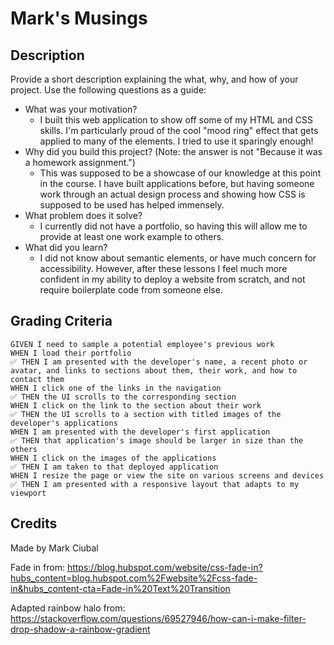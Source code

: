 # Mark's Musings

## Description

Provide a short description explaining the what, why, and how of your project. Use the following questions as a guide:

- What was your motivation?
    - I built this web application to show off some of my HTML and CSS skills. I'm particularly proud of the cool "mood ring" effect that gets applied to many of the elements. I tried to use it sparingly enough!
- Why did you build this project? (Note: the answer is not "Because it was a homework assignment.")
    - This was supposed to be a showcase of our knowledge at this point in the course. I have built applications before, but having someone work through an actual design process and showing how CSS is supposed to be used has helped immensely.
- What problem does it solve?
    - I currently did not have a portfolio, so having this will allow me to provide at least one work example to others.
- What did you learn?
    - I did not know about semantic elements, or have much concern for accessibility. However, after these lessons I feel much more confident in my ability to deploy a website from scratch, and not require boilerplate code from someone else.

## Grading Criteria
```
GIVEN I need to sample a potential employee's previous work
WHEN I load their portfolio
✅ THEN I am presented with the developer's name, a recent photo or avatar, and links to sections about them, their work, and how to contact them
WHEN I click one of the links in the navigation
✅ THEN the UI scrolls to the corresponding section
WHEN I click on the link to the section about their work
✅ THEN the UI scrolls to a section with titled images of the developer's applications
WHEN I am presented with the developer's first application
✅ THEN that application's image should be larger in size than the others
WHEN I click on the images of the applications
✅ THEN I am taken to that deployed application
WHEN I resize the page or view the site on various screens and devices
✅ THEN I am presented with a responsive layout that adapts to my viewport
```
## Credits

Made by Mark Ciubal

Fade in from: https://blog.hubspot.com/website/css-fade-in?hubs_content=blog.hubspot.com%2Fwebsite%2Fcss-fade-in&hubs_content-cta=Fade-in%20Text%20Transition

Adapted rainbow halo from: https://stackoverflow.com/questions/69527946/how-can-i-make-filter-drop-shadow-a-rainbow-gradient